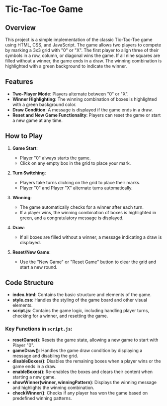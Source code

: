 # Tic-Tac-Toe Game

## Overview

This project is a simple implementation of the classic Tic-Tac-Toe game using HTML, CSS, and JavaScript. The game allows two players to compete by marking a 3x3 grid with "0" or "X". The first player to align three of their symbols in a row, column, or diagonal wins the game. If all nine squares are filled without a winner, the game ends in a draw. The winning combination is highlighted with a green background to indicate the winner.

## Features

- **Two-Player Mode**: Players alternate between "0" or "X".
- **Winner Highlighting**: The winning combination of boxes is highlighted with a green background color.
- **Draw Condition**: A message is displayed if the game ends in a draw.
- **Reset and New Game Functionality**: Players can reset the game or start a new game at any time.

## How to Play

1. **Game Start**:
   - Player "0" always starts the game.
   - Click on any empty box in the grid to place your mark.

2. **Turn Switching**:
   - Players take turns clicking on the grid to place their marks.
   - Player "0" and Player "X" alternate turns automatically.

3. **Winning**:
   - The game automatically checks for a winner after each turn.
   - If a player wins, the winning combination of boxes is highlighted in green, and a congratulatory message is displayed.

4. **Draw**:
   - If all boxes are filled without a winner, a message indicating a draw is displayed.

5. **Reset/New Game**:
   - Use the "New Game" or "Reset Game" button to clear the grid and start a new round.

## Code Structure

- **index.html**: Contains the basic structure and elements of the game.
- **style.css**: Handles the styling of the game board and other visual elements.
- **script.js**: Contains the game logic, including handling player turns, checking for a winner, and resetting the game.

### Key Functions in `script.js`:

- **resetGame()**: Resets the game state, allowing a new game to start with Player "0".
- **gameDraw()**: Handles the game draw condition by displaying a message and disabling the grid.
- **disableBoxes()**: Disables the remaining boxes when a player wins or the game ends in a draw.
- **enableBoxes()**: Re-enables the boxes and clears their content when starting a new game.
- **showWinner(winner, winningPattern)**: Displays the winning message and highlights the winning combination.
- **checkWinner()**: Checks if any player has won the game based on predefined winning patterns.
